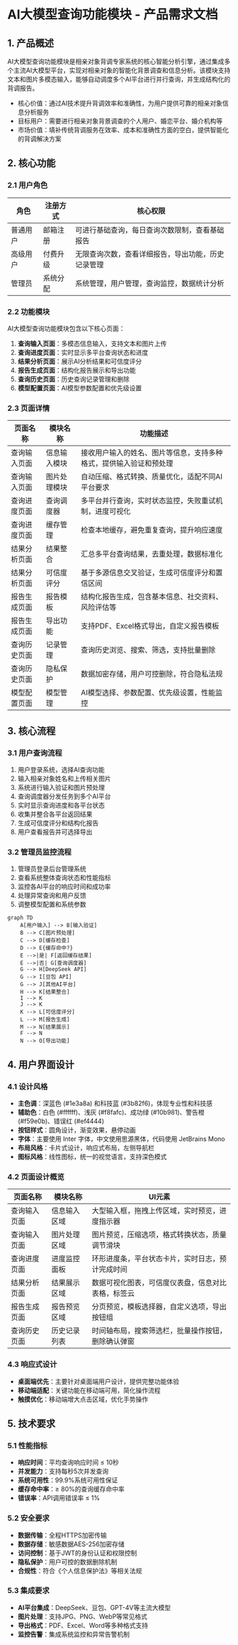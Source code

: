 # AI大模型查询功能模块 - 产品需求文档

## 1. 产品概述

AI大模型查询功能模块是相亲对象背调专家系统的核心智能分析引擎，通过集成多个主流AI大模型平台，实现对相亲对象的智能化背景调查和信息分析。该模块支持文本和图片多模态输入，能够自动调度多个AI平台进行并行查询，并生成结构化的背调报告。

- 核心价值：通过AI技术提升背调效率和准确性，为用户提供可靠的相亲对象信息分析服务
- 目标用户：需要进行相亲对象背景调查的个人用户、婚恋平台、婚介机构等
- 市场价值：填补传统背调服务在效率、成本和准确性方面的空白，提供智能化的背调解决方案

## 2. 核心功能

### 2.1 用户角色

| 角色 | 注册方式 | 核心权限 |
|------|----------|----------|
| 普通用户 | 邮箱注册 | 可进行基础查询，每日查询次数限制，查看基础报告 |
| 高级用户 | 付费升级 | 无限查询次数，查看详细报告，导出功能，历史记录管理 |
| 管理员 | 系统分配 | 系统管理，用户管理，查询监控，数据统计分析 |

### 2.2 功能模块

AI大模型查询功能模块包含以下核心页面：
1. **查询输入页面**：多模态信息输入，支持文本和图片上传
2. **查询进度页面**：实时显示多平台查询状态和进度
3. **结果分析页面**：展示AI分析结果和可信度评分
4. **报告生成页面**：结构化报告展示和导出功能
5. **查询历史页面**：历史查询记录管理和删除
6. **模型配置页面**：AI模型参数配置和优先级设置

### 2.3 页面详情

| 页面名称 | 模块名称 | 功能描述 |
|----------|----------|----------|
| 查询输入页面 | 信息输入模块 | 接收用户输入的姓名、图片等信息，支持多种格式，提供输入验证和预处理 |
| 查询输入页面 | 图片处理模块 | 自动压缩、格式转换、质量优化，适配不同AI平台要求 |
| 查询进度页面 | 查询调度器 | 多平台并行查询，实时状态监控，失败重试机制，进度可视化 |
| 查询进度页面 | 缓存管理 | 检查本地缓存，避免重复查询，提升响应速度 |
| 结果分析页面 | 结果整合 | 汇总多平台查询结果，去重处理，数据标准化 |
| 结果分析页面 | 可信度评分 | 基于多源信息交叉验证，生成可信度评分和置信区间 |
| 报告生成页面 | 报告模板 | 结构化报告生成，包含基本信息、社交资料、风险评估等 |
| 报告生成页面 | 导出功能 | 支持PDF、Excel格式导出，自定义报告模板 |
| 查询历史页面 | 记录管理 | 查询历史浏览、搜索、筛选，支持批量删除 |
| 查询历史页面 | 隐私保护 | 数据加密存储，用户可控删除，符合隐私法规 |
| 模型配置页面 | 模型管理 | AI模型选择、参数配置、优先级设置，性能监控 |

## 3. 核心流程

### 3.1 用户查询流程
1. 用户登录系统，选择AI查询功能
2. 输入相亲对象姓名和上传相关图片
3. 系统进行输入验证和图片预处理
4. 查询调度器分发任务到多个AI平台
5. 实时显示查询进度和各平台状态
6. 收集并整合各平台返回结果
7. 生成可信度评分和结构化报告
8. 用户查看报告并可选择导出

### 3.2 管理员监控流程
1. 管理员登录后台管理系统
2. 查看系统整体查询状态和性能指标
3. 监控各AI平台的响应时间和成功率
4. 处理异常查询和用户反馈
5. 调整模型配置和系统参数

```mermaid
graph TD
    A[用户输入] --> B[输入验证]
    B --> C[图片预处理]
    C --> D[缓存检查]
    D --> E{缓存命中?}
    E -->|是| F[返回缓存结果]
    E -->|否| G[查询调度器]
    G --> H[DeepSeek API]
    G --> I[豆包 API]
    G --> J[其他AI平台]
    H --> K[结果整合]
    I --> K
    J --> K
    K --> L[可信度评分]
    L --> M[报告生成]
    M --> N[结果展示]
    F --> N
    N --> O[导出功能]
```

## 4. 用户界面设计

### 4.1 设计风格
- **主色调**：深蓝色 (#1e3a8a) 和科技蓝 (#3b82f6)，体现专业性和科技感
- **辅助色**：白色 (#ffffff)、浅灰 (#f8fafc)、成功绿 (#10b981)、警告橙 (#f59e0b)、错误红 (#ef4444)
- **按钮样式**：圆角设计，渐变效果，悬停动画
- **字体**：主要使用 Inter 字体，中文使用思源黑体，代码使用 JetBrains Mono
- **布局风格**：卡片式设计，响应式布局，左侧导航栏
- **图标风格**：线性图标，统一的视觉语言，支持深色模式

### 4.2 页面设计概览

| 页面名称 | 模块名称 | UI元素 |
|----------|----------|--------|
| 查询输入页面 | 信息输入区域 | 大型输入框，拖拽上传区域，实时预览，进度指示器 |
| 查询输入页面 | 图片处理区域 | 图片预览，压缩选项，格式转换状态，质量调节滑块 |
| 查询进度页面 | 进度监控面板 | 环形进度条，平台状态卡片，实时日志，预计完成时间 |
| 结果分析页面 | 结果展示区域 | 数据可视化图表，可信度仪表盘，信息对比表格，标签云 |
| 报告生成页面 | 报告预览区域 | 分页预览，模板选择器，自定义选项，导出按钮组 |
| 查询历史页面 | 历史记录列表 | 时间轴布局，搜索筛选栏，批量操作按钮，删除确认弹窗 |

### 4.3 响应式设计
- **桌面端优先**：主要针对桌面端用户设计，提供完整功能体验
- **移动端适配**：关键功能在移动端可用，简化操作流程
- **触摸优化**：移动端增大点击区域，优化手势操作

## 5. 技术要求

### 5.1 性能指标
- **响应时间**：平均查询响应时间 ≤ 10秒
- **并发能力**：支持每秒5次并发查询
- **系统可用性**：99.9%系统可用性保证
- **缓存命中率**：≥ 80%的查询缓存命中率
- **错误率**：API调用错误率 ≤ 1%

### 5.2 安全要求
- **数据传输**：全程HTTPS加密传输
- **数据存储**：敏感数据AES-256加密存储
- **访问控制**：基于JWT的身份认证和权限控制
- **隐私保护**：用户可控的数据删除机制
- **合规性**：符合《个人信息保护法》等相关法规

### 5.3 集成要求
- **AI平台集成**：DeepSeek、豆包、GPT-4V等主流大模型
- **图片处理**：支持JPG、PNG、WebP等常见格式
- **导出格式**：PDF、Excel、Word等多种格式支持
- **监控告警**：集成系统监控和异常告警机制